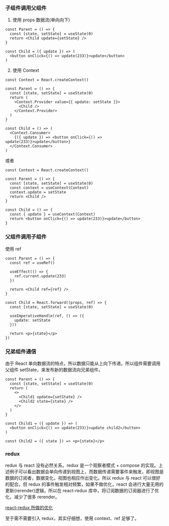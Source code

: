 ### 子组件调用父组件

1. 使用 props 数据流(单向向下)

```tsx
const Parent = () => {
  const [state, setState] = useState(0)
  return <Child update={setState} />
}

const Child = ({ update }) => (
  <button onClick={() => update(233)}>update</button>
)
```

2. 使用 Context

```tsx
const Context = React.createContext()

const Parent = () => {
  const [state, setState] = useState(0)
  return (
    <Context.Provider value={{ update: setState }}>
      <Child />
    </Context.Provider>
  )
}

const Child = () => (
  <Context.Consumer>
    {({ update }) => <button onClick={() => update(233)}>update</button>}
  </Context.Consumer>
)
```

或者

```tsx
const Context = React.createContext()

const Parent = () => {
  const [state, setState] = useState(0)
  const context = useContext(Context)
  context.update = setState
  return <Child />
}

const Child = () => {
  const { update } = useContext(Context)
  return <button onClick={() => update(233)}>update</button>
}
```

### 父组件调用子组件

使用 ref

```tsx
const Parent = () => {
  const ref = useRef()

  useEffect(() => {
    ref.current.update(233)
  })

  return <Child ref={ref} />
}

const Child = React.forward((props, ref) => {
  const [state, setState] = useState(0)

  useImperativeHandle(ref, () => ({
    update: setState
  }))

  return <p>{state}</p>
})
```

### 兄弟组件通信

由于 React 单向数据流的特点，所以数据只能从上向下传递。所以组件需要调用父组件 setState，来发布新的数据流向兄弟组件。

```tsx
const Parent = () => {
  const [state, setState] = useState(0)
  return (
    <>
      <Child1 update={setState} />
      <Child2 state={state} />
    </>
  )
}

const Child1 = ({ update }) => (
  <button onClick={() => update(233)}>update child2</button>
)

const Child2 = ({ state }) => <p>{state}</p>
```

### redux

redux 与 react 没有必然关系。redux 是一个观察者模式 + compose 的实现。上述例子可以看出数据会单向传递到视图上，而数据传递需要事件来触发，即视图是数据的订阅者，数据变化，视图也相应作出变化。所以 redux 与 react 可以很好的配合。但 redux 的事件触发相对频繁，如果不做优化，react 会进行大量无用的更新(rerender)逻辑，所以在 react-redux 库中，将订阅数据的订阅器进行了优化，减少了很多 rerender。

[react-redux 所做的优化](#/blog/React生态/React-Redux干了什么)

至于需不需要引入 redux，其实仔细想，使用 context、ref 足够了。
